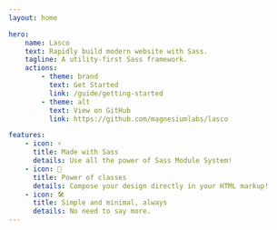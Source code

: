 ```yaml
---
layout: home

hero:
    name: Lasco
    text: Rapidly build modern website with Sass.
    tagline: A utility-first Sass framework.
    actions:
        - theme: brand
          text: Get Started
          link: /guide/getting-started
        - theme: alt
          text: View on GitHub
          link: https://github.com/magnesiumlabs/lasco

features:
    - icon: ⚡️
      title: Made with Sass
      details: Use all the power of Sass Module System!
    - icon: 🖖
      title: Power of classes
      details: Compose your design directly in your HTML markup!
    - icon: 🛠️
      title: Simple and minimal, always
      details: No need to say more.
---
```

